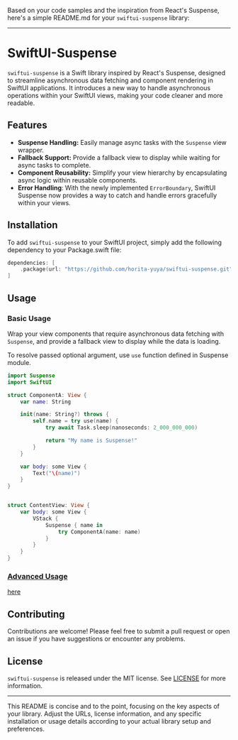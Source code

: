 Based on your code samples and the inspiration from React's Suspense, here's a simple README.md for your `swiftui-suspense` library:

---

# SwiftUI-Suspense

`swiftui-suspense` is a Swift library inspired by React's Suspense, designed to streamline asynchronous data fetching and component rendering in SwiftUI applications. It introduces a new way to handle asynchronous operations within your SwiftUI views, making your code cleaner and more readable.

## Features

- **Suspense Handling:** Easily manage async tasks with the `Suspense` view wrapper.
- **Fallback Support:** Provide a fallback view to display while waiting for async tasks to complete.
- **Component Reusability:** Simplify your view hierarchy by encapsulating async logic within reusable components.
- **Error Handling**: With the newly implemented `ErrorBoundary`, SwiftUI Suspense now provides a way to catch and handle errors gracefully within your views.

## Installation

To add `swiftui-suspense` to your SwiftUI project, simply add the following dependency to your Package.swift file:

```swift
dependencies: [
    .package(url: "https://github.com/horita-yuya/swiftui-suspense.git", from: "2.8.0")
]
```

## Usage

### Basic Usage

Wrap your view components that require asynchronous data fetching with `Suspense`, and provide a fallback view to display while the data is loading.

To resolve passed optional argument, use `use` function defined in Suspense module.

```swift
import Suspense
import SwiftUI

struct ComponentA: View {
    var name: String

    init(name: String?) throws {
        self.name = try use(name) {
            try await Task.sleep(nanoseconds: 2_000_000_000)

            return "My name is Suspense!"
        }
    }

    var body: some View {
        Text("\(name)")
    }
}


struct ContentView: View {
    var body: some View {
        VStack {
            Suspense { name in
                try ComponentA(name: name)
            }
        }
    }
}
```

### [Advanced Usage](https://github.com/horita-yuya/swiftui-suspense/blob/main/docs/ADVANCED_USAGE.md)

[here](https://github.com/horita-yuya/swiftui-suspense/blob/main/docs/ADVANCED_USAGE.md)

## Contributing

Contributions are welcome! Please feel free to submit a pull request or open an issue if you have suggestions or encounter any problems.

## License

`swiftui-suspense` is released under the MIT license. See [LICENSE](LICENSE) for more information.

---

This README is concise and to the point, focusing on the key aspects of your library. Adjust the URLs, license information, and any specific installation or usage details according to your actual library setup and preferences.

